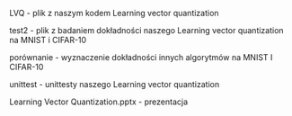 LVQ - plik z naszym kodem Learning vector quantization

test2 - plik z badaniem dokładności naszego Learning vector quantization na MNIST i CIFAR-10

porównanie - wyznaczenie dokładności innych algorytmów na MNIST I CIFAR-10

unittest - unittesty naszego Learning vector quantization

Learning Vector Quantization.pptx - prezentacja
